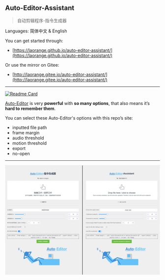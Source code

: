 ## Auto-Editor-Assistant

> 自动剪辑程序-指令生成器

Languages: 简体中文 & English

You can get started through:

+ [https://laorange.github.io/auto-editor-assistant/](https://laorange.github.io/auto-editor-assistant/)

Or use the mirror on Gitee:

+ [http://laorange.gitee.io/auto-editor-assistant/](http://laorange.gitee.io/auto-editor-assistant/)

----

[![Readme Card](https://github-readme-stats.vercel.app/api/pin/?username=WyattBlue&repo=auto-editor)](https://github.com/WyattBlue/auto-editor)

[Auto-Editor](https://auto-editor.com/) is very **powerful** with **so many options**, that also means it’s **hard to remember them**. 

You can select these Auto-Editor's options with this repo’s site:

+ inputted file path
+ frame margin
+ audio threshold
+ motion threshold
+ export
+ no-open

---

![demo.png](/public/demo.png)
